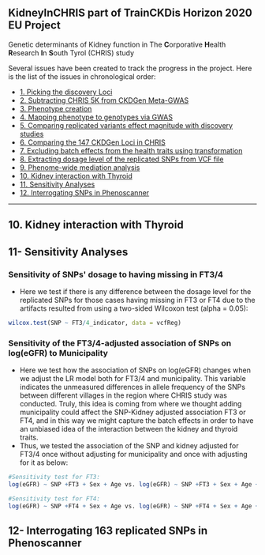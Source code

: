 ## KidneyInCHRIS part of TrainCKDis Horizon 2020 EU Project
Genetic determinants of Kidney function in The **C**orporative **H**ealth **R**esearch **I**n **S**outh Tyrol (CHRIS) study

Several issues have been created to track the progress in the project. Here is the list of the issues in chronological order:

* [1. Picking the discovery Loci](#)
* [2. Subtracting CHRIS 5K from CKDGen Meta-GWAS](#)
* [3. Phenotype creation](#)
* [4. Mapping phenotype to genotypes via GWAS](#)
* [5. Comparing replicated variants effect magnitude with discovery studies](#)
* [6. Comparing the 147 CKDGen Loci in CHRIS](#)
* [7. Excluding batch effects from the health traits using transformation](#)
* [8. Extracting dosage level of the replicated SNPs from VCF file](#)
* [9. Phenome-wide mediation analysis](#)
* [10. Kidney interaction with Thyroid](#10.kidney-interaction-with-thyroid)
* [11. Sensitivity Analyses](#11-sensitivity-analyses)
* [12. Interrogating SNPs in Phenoscanner](#12-interrogating-snps-in-phenoscanner)
___________________________________________________________________________________________________________




## 10. Kidney interaction with Thyroid



## 11- Sensitivity Analyses
### Sensitivity of SNPs' dosage to having missing in FT3/4
- Here we test if there is any difference between the dosage level for the replicated SNPs for those cases having missing in FT3 or FT4 due to the artifacts resulted from using a two-sided Wilcoxon test (alpha = 0.05):
```R
wilcox.test(SNP ~ FT3/4_indicator, data = vcfReg)
```
### Sensitivity of the FT3/4-adjusted association of SNPs on log(eGFR) to Municipality
- Here we test how the association of SNPs on log(eGFR) changes when we adjust the LR model both for FT3/4 and municipality. This variable indicates the unmeasured differences in allele frequency of the SNPs between different villages in the region where CHRIS study was conducted. Truly, this idea is coming from where we thought adding municipality could affect the SNP-Kidney adjusted association FT3 or FT4, and in this way we might capture the batch effects in order to have an unbiased idea of the interaction between the kidney and thyroid traits.
- Thus, we tested the association of the SNP and kidney adjusted for FT3/4 once without adjusting for municipality and once with adjusting for it as below:
```R
#Sensitivity test for FT3:
log(eGFR) ~ SNP +FT3 + Sex + Age vs. log(eGFR) ~ SNP +FT3 + Sex + Age + Municipality

#Sensitivity test for FT4:
log(eGFR) ~ SNP +FT4 + Sex + Age vs. log(eGFR) ~ SNP +FT4 + Sex + Age + Municipality
```

## 12- Interrogating 163 replicated SNPs in Phenoscanner

